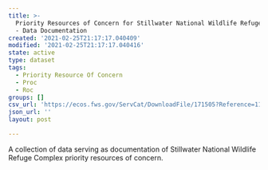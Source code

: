 ```yaml
---
title: >-
  Priority Resources of Concern for Stillwater National Wildlife Refuge Complex
  - Data Documentation
created: '2021-02-25T21:17:17.040409'
modified: '2021-02-25T21:17:17.040416'
state: active
type: dataset
tags:
  - Priority Resource Of Concern
  - Proc
  - Roc
groups: []
csv_url: 'https://ecos.fws.gov/ServCat/DownloadFile/171505?Reference=115197'
json_url: ''
layout: post

---
```

A collection of data serving as documentation of Stillwater National Wildlife Refuge Complex priority resources of concern.
